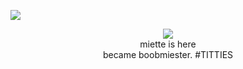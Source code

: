 ![](https://komarev.com/ghpvc/?username=goIdie&color=9bd17b&style=plastic&label=views+𐙚+)
<p align="center">
<img src="https://files.catbox.moe/1jbwfr.gif" />
  <br>
  miette is here
  <br>
  became boobmiester. #TITTIES
  <br>
</p>



